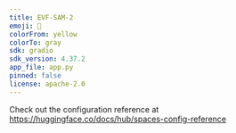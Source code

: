 ```yaml
---
title: EVF-SAM-2
emoji: 🚀
colorFrom: yellow
colorTo: gray
sdk: gradio
sdk_version: 4.37.2
app_file: app.py
pinned: false
license: apache-2.0
---
```


Check out the configuration reference at https://huggingface.co/docs/hub/spaces-config-reference
